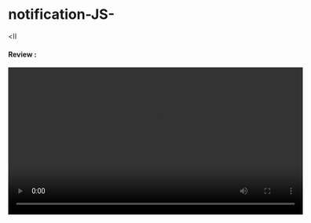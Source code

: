# notification-JS-

<اا
<h4> Review : </h4>

<video width="600" controls>  
  <source src="./reveiw.mp4" type="video/mp4">  
 
</video>
